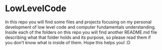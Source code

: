# LowLevelCode

In this repo you will find some files and projects focusing on my personal development of low level code and computer fundamentals understanding. 
Inside each of the folders on this repo you will find another README.md file describing what that folder holds and its purpose, so please read them if you don't know what is inside of them. 
Hope this helps you! :D